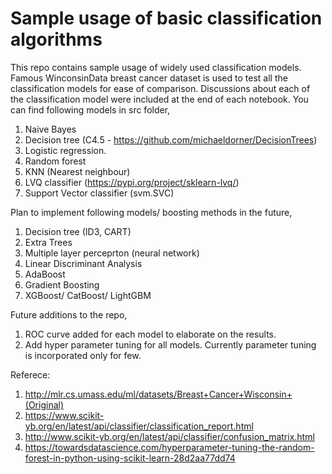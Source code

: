# Sample usage of basic classification algorithms

This repo contains sample usage of widely used classification models. Famous WinconsinData breast cancer dataset is used to test all the classification models for ease of comparison. Discussions about each of the classification model were included at the end of each notebook. You can find following models in src folder,

1. Naive Bayes
2. Decision tree (C4.5 - https://github.com/michaeldorner/DecisionTrees)
3. Logistic regression.
4. Random forest
5. KNN (Nearest neighbour)
6. LVQ classifier (https://pypi.org/project/sklearn-lvq/)
7. Support Vector classifier (svm.SVC)

Plan to implement following models/ boosting methods in the future,

1. Decision tree (ID3, CART)
2. Extra Trees
3. Multiple layer perceprton (neural network)
4. Linear Discriminant Analysis
5. AdaBoost
6. Gradient Boosting
7. XGBoost/ CatBoost/ LightGBM

Future additions to the repo,

1. ROC curve added for each model to elaborate on the results.
2. Add hyper parameter tuning for all models. Currently parameter tuning is incorporated only for few.

Referece:
1. http://mlr.cs.umass.edu/ml/datasets/Breast+Cancer+Wisconsin+(Original)
2. https://www.scikit-yb.org/en/latest/api/classifier/classification_report.html
3. http://www.scikit-yb.org/en/latest/api/classifier/confusion_matrix.html
4. https://towardsdatascience.com/hyperparameter-tuning-the-random-forest-in-python-using-scikit-learn-28d2aa77dd74

